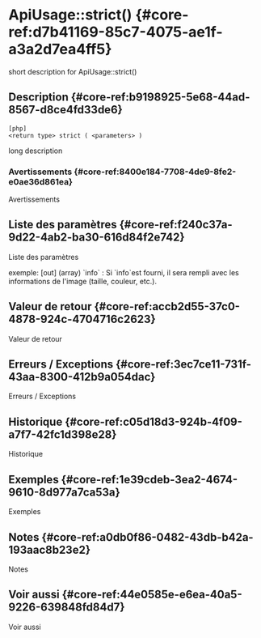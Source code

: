 # ApiUsage::strict() {#core-ref:d7b41169-85c7-4075-ae1f-a3a2d7ea4ff5}

<div class="short-description">
<span class="fixme template">short description for ApiUsage::strict()</span>
</div>
<!--
<div class="applicability">
Obsolète depuis #.#.#
</div>
-->

## Description {#core-ref:b9198925-5e68-44ad-8567-d8ce4fd33de6}

    [php]
    <return type> strict ( <parameters> )

<span class="fixme template">long description</span>

### Avertissements {#core-ref:8400e184-7708-4de9-8fe2-e0ae36d861ea}

<span class="fixme template">Avertissements</span>

## Liste des paramètres {#core-ref:f240c37a-9d22-4ab2-ba30-616d84f2e742}

<span class="fixme template">Liste des paramètres</span>

<div class="fixme template">
exemple:  
[out] (array) `info`
:   Si `info`est fourni, il sera rempli avec les informations de l'image (taille, couleur, etc.).
</div>

## Valeur de retour {#core-ref:accb2d55-37c0-4878-924c-4704716c2623}

<span class="fixme template">Valeur de retour</span>

## Erreurs / Exceptions {#core-ref:3ec7ce11-731f-43aa-8300-412b9a054dac}

<span class="fixme template">Erreurs / Exceptions</span>

## Historique {#core-ref:c05d18d3-924b-4f09-a7f7-42fc1d398e28}

<span class="fixme template">Historique</span>

## Exemples {#core-ref:1e39cdeb-3ea2-4674-9610-8d977a7ca53a}

<span class="fixme template">Exemples</span>

## Notes {#core-ref:a0db0f86-0482-43db-b42a-193aac8b23e2}

<span class="fixme template">Notes</span>

## Voir aussi {#core-ref:44e0585e-e6ea-40a5-9226-639848fd84d7}

<span class="fixme template">Voir aussi</span>
